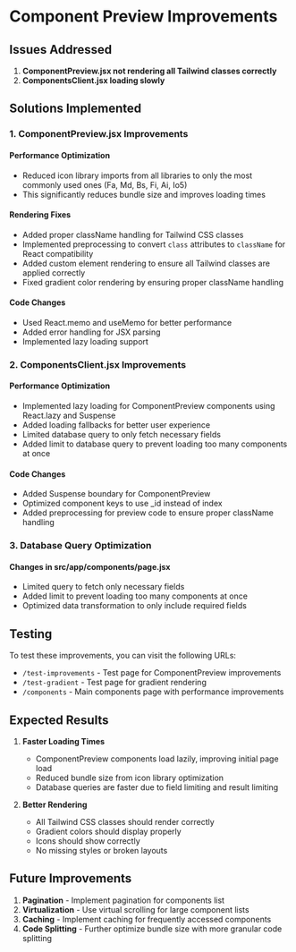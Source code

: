# Component Preview Improvements

## Issues Addressed

1. **ComponentPreview.jsx not rendering all Tailwind classes correctly**
2. **ComponentsClient.jsx loading slowly**

## Solutions Implemented

### 1. ComponentPreview.jsx Improvements

#### Performance Optimization
- Reduced icon library imports from all libraries to only the most commonly used ones (Fa, Md, Bs, Fi, Ai, Io5)
- This significantly reduces bundle size and improves loading times

#### Rendering Fixes
- Added proper className handling for Tailwind CSS classes
- Implemented preprocessing to convert `class` attributes to `className` for React compatibility
- Added custom element rendering to ensure all Tailwind classes are applied correctly
- Fixed gradient color rendering by ensuring proper className handling

#### Code Changes
- Used React.memo and useMemo for better performance
- Added error handling for JSX parsing
- Implemented lazy loading support

### 2. ComponentsClient.jsx Improvements

#### Performance Optimization
- Implemented lazy loading for ComponentPreview components using React.lazy and Suspense
- Added loading fallbacks for better user experience
- Limited database query to only fetch necessary fields
- Added limit to database query to prevent loading too many components at once

#### Code Changes
- Added Suspense boundary for ComponentPreview
- Optimized component keys to use _id instead of index
- Added preprocessing for preview code to ensure proper className handling

### 3. Database Query Optimization

#### Changes in src/app/components/page.jsx
- Limited query to fetch only necessary fields
- Added limit to prevent loading too many components at once
- Optimized data transformation to only include required fields

## Testing

To test these improvements, you can visit the following URLs:
- `/test-improvements` - Test page for ComponentPreview improvements
- `/test-gradient` - Test page for gradient rendering
- `/components` - Main components page with performance improvements

## Expected Results

1. **Faster Loading Times**
   - ComponentPreview components load lazily, improving initial page load
   - Reduced bundle size from icon library optimization
   - Database queries are faster due to field limiting and result limiting

2. **Better Rendering**
   - All Tailwind CSS classes should render correctly
   - Gradient colors should display properly
   - Icons should show correctly
   - No missing styles or broken layouts

## Future Improvements

1. **Pagination** - Implement pagination for components list
2. **Virtualization** - Use virtual scrolling for large component lists
3. **Caching** - Implement caching for frequently accessed components
4. **Code Splitting** - Further optimize bundle size with more granular code splitting